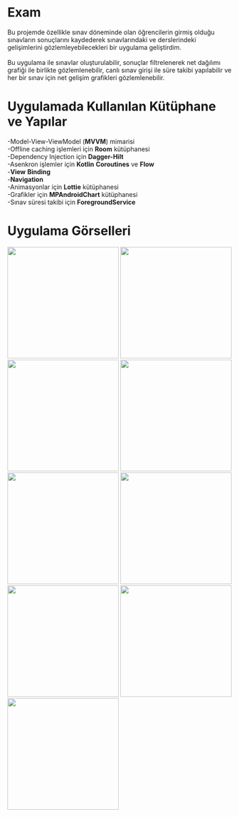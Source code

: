 # Exam

Bu projemde özellikle sınav döneminde olan öğrencilerin girmiş olduğu sınavların sonuçlarını kaydederek sınavlarındaki ve derslerindeki gelişimlerini gözlemleyebilecekleri bir uygulama geliştirdim. </br></br>
Bu uygulama ile sınavlar oluşturulabilir, sonuçlar filtrelenerek net dağılımı grafiği ile birlikte gözlemlenebilir, canlı sınav girişi ile süre takibi yapılabilir ve her bir sınav için net gelişim grafikleri gözlemlenebilir. 

# Uygulamada Kullanılan Kütüphane ve Yapılar

-Model-View-ViewModel (**MVVM**) mimarisi </br>
-Offline caching işlemleri için **Room** kütüphanesi </br>
-Dependency Injection için **Dagger-Hilt** </br>
-Asenkron işlemler için **Kotlin** **Coroutines** ve **Flow** </br>
-**View** **Binding** </br>
-**Navigation** </br>
-Animasyonlar için **Lottie** kütüphanesi </br>
-Grafikler için **MPAndroidChart** kütüphanesi </br>
-Sınav süresi takibi için **ForegroundService**

# Uygulama Görselleri

<img src="https://user-images.githubusercontent.com/68744101/131698684-24ed18f5-203b-4f4b-8e8e-35167a284ca9.png" width="250">
<img src="https://user-images.githubusercontent.com/68744101/131698669-d245aa2a-4132-4b39-bde9-8025a549af1d.png" width="250">
<img src="https://user-images.githubusercontent.com/68744101/131698663-8dcbc038-f366-4f5e-bc3c-1ad57bb85645.png" width="250">
<img src="https://user-images.githubusercontent.com/68744101/131698671-187b1c0d-940a-41b0-8139-148dd4e93eaa.png" width="250">
<img src="https://user-images.githubusercontent.com/68744101/131698673-dda492b9-c3ce-4797-88e8-921c006d83d2.png" width="250">
<img src="https://user-images.githubusercontent.com/68744101/131698676-d9f2c8f7-ffd0-4f2a-97eb-820c431f280f.png" width="250">
<img src="https://user-images.githubusercontent.com/68744101/131698677-e835c878-71ea-4c5d-bb5e-149d11ebaf82.png" width="250">
<img src="https://user-images.githubusercontent.com/68744101/131698681-9e43ff3b-4ce6-4fd7-9fa5-9a82b817383d.png" width="250">
<img src="https://user-images.githubusercontent.com/68744101/131698688-d6cbfade-8ed0-4137-9dc4-5fd2b4aee1fc.png" width="250">
